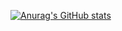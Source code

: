 [![Anurag's GitHub stats](https://github-readme-stats.vercel.app/api?username=TopperDEL)](https://github.com/anuraghazra/github-readme-stats)
<!--
**TopperDEL/TopperDEL** is a ✨ _special_ ✨ repository because its `README.md` (this file) appears on your GitHub profile.

Here are some ideas to get you started:

- 🔭 I’m currently working on ...
- 🌱 I’m currently learning ...
- 👯 I’m looking to collaborate on ...
- 🤔 I’m looking for help with ...
- 💬 Ask me about ...
- 📫 How to reach me: ...
- 😄 Pronouns: ...
- ⚡ Fun fact: ...
-->
